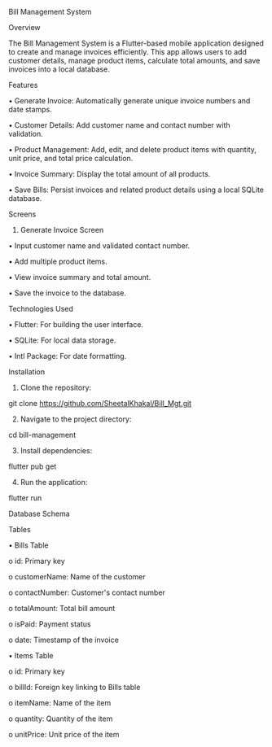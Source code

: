 Bill Management System

Overview

The Bill Management System is a Flutter-based mobile application designed to create and manage invoices efficiently. This app allows users to add customer details, manage product items, calculate total amounts, and save invoices into a local database.

Features

•	Generate Invoice: Automatically generate unique invoice numbers and date stamps.

•	Customer Details: Add customer name and contact number with validation.

•	Product Management: Add, edit, and delete product items with quantity, unit price, and total price calculation.

•	Invoice Summary: Display the total amount of all products.

•	Save Bills: Persist invoices and related product details using a local SQLite database.

Screens

1. Generate Invoice Screen

•	Input customer name and validated contact number.

•	Add multiple product items.

•	View invoice summary and total amount.

•	Save the invoice to the database.

Technologies Used

•	Flutter: For building the user interface.

•	SQLite: For local data storage.

•	Intl Package: For date formatting.

Installation

1.	Clone the repository:

git clone  https://github.com/SheetalKhakal/Bill_Mgt.git

2.	Navigate to the project directory:

cd bill-management

3.	Install dependencies:

flutter pub get

4.	Run the application:

flutter run
 
Database Schema

Tables

•	Bills Table

o	id: Primary key

o	customerName: Name of the customer

o	contactNumber: Customer's contact number

o	totalAmount: Total bill amount

o	isPaid: Payment status

o	date: Timestamp of the invoice

•	Items Table

o	id: Primary key

o	billId: Foreign key linking to Bills table

o	itemName: Name of the item

o	quantity: Quantity of the item

o	unitPrice: Unit price of the item
 
 

